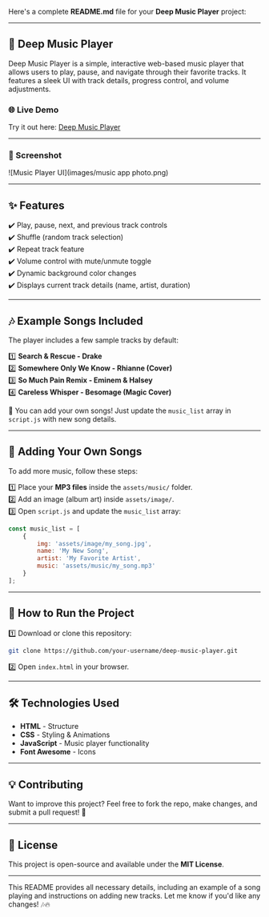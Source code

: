 Here's a complete **README.md** file for your **Deep Music Player** project:  

---

## 🎵 Deep Music Player  

Deep Music Player is a simple, interactive web-based music player that allows users to play, pause, and navigate through their favorite tracks. It features a sleek UI with track details, progress control, and volume adjustments.

### 🌐 Live Demo  
Try it out here: [Deep Music Player](https://deepmusic.tiiny.site)  

---

### 📸 Screenshot  
![Music Player UI](images/music app photo.png)

---

## ✨ Features  
✔️ Play, pause, next, and previous track controls  
✔️ Shuffle (random track selection)  
✔️ Repeat track feature  
✔️ Volume control with mute/unmute toggle  
✔️ Dynamic background color changes  
✔️ Displays current track details (name, artist, duration)  

---

## 🎶 Example Songs Included  
The player includes a few sample tracks by default:  

1️⃣ **Search & Rescue - Drake**  
2️⃣ **Somewhere Only We Know - Rhianne (Cover)**  
3️⃣ **So Much Pain Remix - Eminem & Halsey**  
4️⃣ **Careless Whisper - Besomage (Magic Cover)**  

🚀 You can add your own songs! Just update the `music_list` array in `script.js` with new song details.

---

## 📂 Adding Your Own Songs  
To add more music, follow these steps:  

1️⃣ Place your **MP3 files** inside the `assets/music/` folder.  
2️⃣ Add an image (album art) inside `assets/image/`.  
3️⃣ Open `script.js` and update the `music_list` array:  

```js
const music_list = [
    {
        img: 'assets/image/my_song.jpg',
        name: 'My New Song',
        artist: 'My Favorite Artist',
        music: 'assets/music/my_song.mp3'
    }
];
```

---

## 🚀 How to Run the Project  
1️⃣ Download or clone this repository:  

```sh
git clone https://github.com/your-username/deep-music-player.git
```

2️⃣ Open `index.html` in your browser.  

---

## 🛠️ Technologies Used  
- **HTML** - Structure  
- **CSS** - Styling & Animations  
- **JavaScript** - Music player functionality  
- **Font Awesome** - Icons  

---

## 💡 Contributing  
Want to improve this project? Feel free to fork the repo, make changes, and submit a pull request! 🚀  

---

## 📜 License  
This project is open-source and available under the **MIT License**.  

---

This README provides all necessary details, including an example of a song playing and instructions on adding new tracks. Let me know if you'd like any changes! 🎶🔥
